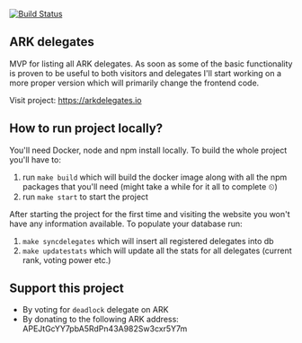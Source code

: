 [![Build Status](https://travis-ci.org/deadlock-delegate/arkdelegates.svg?branch=master)](https://travis-ci.org/deadlock-delegate/arkdelegates)

## ARK delegates

MVP for listing all ARK delegates. As soon as some of the basic functionality is proven to be useful
to both visitors and delegates I'll start working on a more proper version which will primarily
change the frontend code.

Visit project: https://arkdelegates.io

## How to run project locally?

You'll need Docker, node and npm install locally. To build the whole project you'll have to:
1. run `make build` which will build the docker image along with all the npm packages that you'll
need (might take a while for it all to complete ⏲)
2. run `make start` to start the project

After starting the project for the first time and visiting the website you won't have any
information available. To populate your database run:
1. `make syncdelegates` which will insert all registered delegates into db
2. `make updatestats` which will update all the stats for all delegates (current rank, voting power
etc.)


## Support this project

- By voting for `deadlock` delegate on ARK
- By donating to the following ARK address: APEJtGcYY7pbA5RdPn43A982Sw3cxr5Y7m
